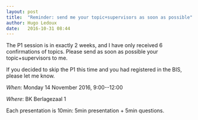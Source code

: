 ```yaml
---
layout: post
title:  "Reminder: send me your topic+supervisors as soon as possible"
author: Hugo Ledoux
date:   2016-10-31 08:44
---
```


The P1 session is in exactly 2 weeks, and I have only received 6 confirmations of topics.
Please send as soon as possible your topic+supervisors to me.

If you decided to skip the P1 this time and you had registered in the BIS, please let me know.

_When_: Monday 14 November 2016, 9:00--12:00

_Where_: BK Berlagezaal 1

Each presentation is 10min: 5min presentation + 5min questions. 






